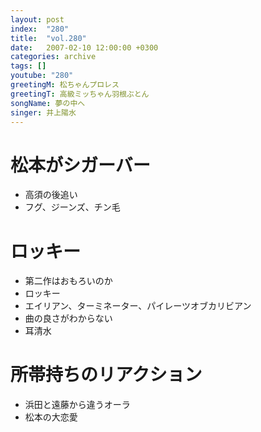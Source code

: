 ```yaml
---
layout: post
index:  "280"
title:  "vol.280"
date:   2007-02-10 12:00:00 +0300
categories: archive
tags: []
youtube: "280"
greetingM: 松ちゃんプロレス
greetingT: 高級ミッちゃん羽根ぶとん
songName: 夢の中へ
singer: 井上陽水
---
```


# 松本がシガーバー
- 高須の後追い
- フグ、ジーンズ、チン毛

# ロッキー

- 第二作はおもろいのか
 - ロッキー
 - エイリアン、ターミネーター、パイレーツオブカリビアン
- 曲の良さがわからない
 - 耳清水

# 所帯持ちのリアクション

- 浜田と遠藤から違うオーラ
- 松本の大恋愛
